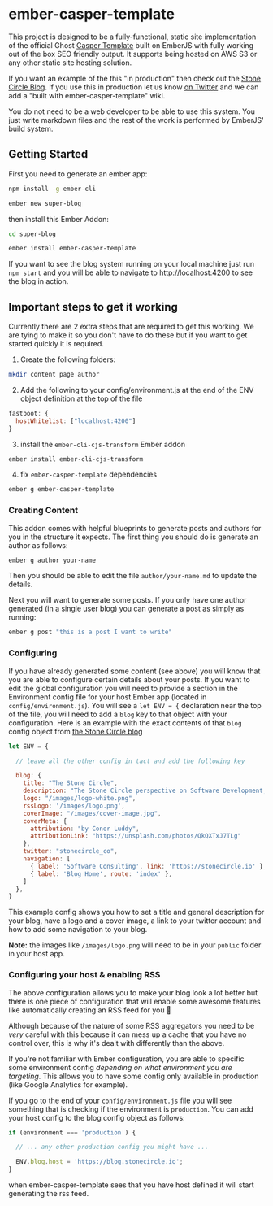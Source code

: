 # ember-casper-template

This project is designed to be a fully-functional, static site implementation of the official Ghost
[Casper Template](https://github.com/TryGhost/Casper) built on EmberJS with fully working out of the
box SEO friendly output. It supports being hosted on AWS S3 or any other static site hosting
solution.

If you want an example of the this "in production" then check out the [Stone Circle
Blog](https://blog.stonecircle.io). If you use this in production let us know [on Twitter](https://twitter.com/stonecircle_co) and we can add a
"built with ember-casper-template" wiki.

You do not need to be a web developer to be able to use this system. You just write markdown files
and the rest of the work is performed by EmberJS' build system.

## Getting Started

First you need to generate an ember app:

```sh
npm install -g ember-cli

ember new super-blog
```

then install this Ember Addon:

```sh
cd super-blog

ember install ember-casper-template
```

If you want to see the blog system running on your local machine just run `npm start` and you will
be able to navigate to  [http://localhost:4200](http://localhost:4200) to see the blog in action.

## Important steps to get it working
Currently there are 2 extra steps that are required to get this working. We are tying to make it so
you don't have to do these but if you want to get started quickly it is required.

1. Create the following folders:

```sh
mkdir content page author
```

2. Add the following to your config/environment.js at the end of the ENV object definition at the top
of the file

```javascript
fastboot: {
  hostWhitelist: ["localhost:4200"]
}
```

3. install the `ember-cli-cjs-transform` Ember addon

```sh
ember install ember-cli-cjs-transform
```

4. fix `ember-casper-template` dependencies

```sh
ember g ember-casper-template
```


### Creating Content

This addon comes with helpful blueprints to generate posts and authors for you in the structure it
expects. The first thing you should do is generate an author as follows:

```sh
ember g author your-name
```

Then you should be able to edit the file `author/your-name.md` to update the details.

Next you will want to generate some posts. If you only have one author generated (in a single user
blog) you can generate a post as simply as running:

```sh
ember g post "this is a post I want to write"
```

### Configuring

If you have already generated some content (see above) you will know that you are able to configure certain details about your posts. If you want to edit the global configuration you will need to provide a section in the Environment config file for your host Ember app (located in `config/environment.js`). You will see a `let ENV = {` declaration near the top of the file, you will need to add a `blog` key to that object with your configuration. Here is an example with the exact contents of that `blog` config object from [the Stone Circle blog](https://blog.stonecircle.io)

```javascript
let ENV = {

  // leave all the other config in tact and add the following key

  blog: {
    title: "The Stone Circle",
    description: "The Stone Circle perspective on Software Development, Business and more.",
    logo: "/images/logo-white.png",
    rssLogo: '/images/logo.png',
    coverImage: "/images/cover-image.jpg",
    coverMeta: {
      attribution: "by Conor Luddy",
      attributionLink: "https://unsplash.com/photos/QkQXTxJ7TLg"
    },
    twitter: "stonecircle_co",
    navigation: [
      { label: 'Software Consulting', link: 'https://stonecircle.io' },
      { label: 'Blog Home', route: 'index' },
    ]
  },
}
```

This example config shows you how to set a title and general description for your blog, have a logo and a cover image, a link to your twitter account and how to add some navigation to your blog.

**Note:** the images like `/images/logo.png` will need to be in your `public` folder in your host app.

### Configuring your host & enabling RSS
The above configuration allows you to make your blog look a lot better but there is one piece of configuration that will enable some awesome features like automatically creating an RSS feed for you 🎉

Although because of the nature of some RSS aggregators you need to be *very* careful with this because it can mess up a cache that you have no control over, this is why it's dealt with differently than the above.

If you're not familiar with Ember configuration, you are able to specific some environment config *depending on what environment you are targeting*. This allows you to have some config only available in production (like Google Analytics for example).

If you go to the end of your `config/environment.js` file you will see something that is checking if the environment is `production`. You can add your host config to the blog config object as follows:

```javascript
if (environment === 'production') {

  // ... any other production config you might have ...

  ENV.blog.host = 'https://blog.stonecircle.io';
}
```

when ember-casper-template sees that you have host defined it will start generating the rss feed.
